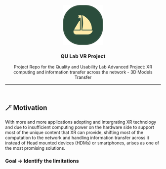 <div align="center">
   <img src=".github/assets/images/logo.svg" height="130px" alt="QU Lab XR Project">

**<h3>QU Lab VR Project</h3>**

   <p align="center">
   Project Repo for the Quality and Usability Lab Advanced Project: XR computing and information transfer
across the network - 3D Models Transfer
   </p>

</div>

---

<br>

## 🪄 Motivation

With more and more applications adopting and intergrating XR technology and due to insufficient computing power on the hardware side to support most of the unique content that XR can provide, shifting most of the computation to the network and handling information transfer across it instead of Head mounted devices (HDMs) or smartphones, arises as one of the most promising solutions.

### Goal -> Identify the limitations

